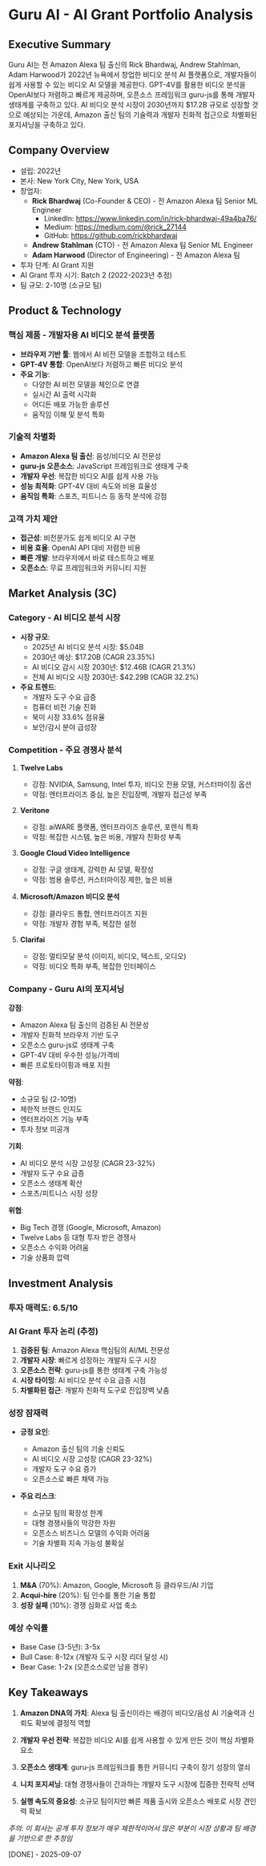 # Guru AI - AI Grant Portfolio Analysis

## Executive Summary
Guru AI는 전 Amazon Alexa 팀 출신의 Rick Bhardwaj, Andrew Stahlman, Adam Harwood가 2022년 뉴욕에서 창업한 비디오 분석 AI 플랫폼으로, 개발자들이 쉽게 사용할 수 있는 비디오 AI 모델을 제공한다. GPT-4V를 활용한 비디오 분석을 OpenAI보다 저렴하고 빠르게 제공하며, 오픈소스 프레임워크 guru-js를 통해 개발자 생태계를 구축하고 있다. AI 비디오 분석 시장이 2030년까지 $17.2B 규모로 성장할 것으로 예상되는 가운데, Amazon 출신 팀의 기술력과 개발자 친화적 접근으로 차별화된 포지셔닝을 구축하고 있다.

## Company Overview
- 설립: 2022년
- 본사: New York City, New York, USA
- 창업자: 
  - **Rick Bhardwaj** (Co-Founder & CEO) - 전 Amazon Alexa 팀 Senior ML Engineer
    - LinkedIn: https://www.linkedin.com/in/rick-bhardwaj-49a4ba76/
    - Medium: https://medium.com/@rick_27144
    - GitHub: https://github.com/rickbhardwaj
  - **Andrew Stahlman** (CTO) - 전 Amazon Alexa 팀 Senior ML Engineer
  - **Adam Harwood** (Director of Engineering) - 전 Amazon Alexa 팀
- 투자 단계: AI Grant 지원
- AI Grant 투자 시기: Batch 2 (2022-2023년 추정)
- 팀 규모: 2-10명 (소규모 팀)

## Product & Technology

### 핵심 제품 - 개발자용 AI 비디오 분석 플랫폼
- **브라우저 기반 툴**: 웹에서 AI 비전 모델을 조합하고 테스트
- **GPT-4V 통합**: OpenAI보다 저렴하고 빠른 비디오 분석
- **주요 기능**:
  - 다양한 AI 비전 모델을 체인으로 연결
  - 실시간 AI 출력 시각화
  - 어디든 배포 가능한 솔루션
  - 움직임 이해 및 분석 특화

### 기술적 차별화
- **Amazon Alexa 팀 출신**: 음성/비디오 AI 전문성
- **guru-js 오픈소스**: JavaScript 프레임워크로 생태계 구축
- **개발자 우선**: 복잡한 비디오 AI를 쉽게 사용 가능
- **성능 최적화**: GPT-4V 대비 속도와 비용 효율성
- **움직임 특화**: 스포츠, 피트니스 등 동작 분석에 강점

### 고객 가치 제안
- **접근성**: 비전문가도 쉽게 비디오 AI 구현
- **비용 효율**: OpenAI API 대비 저렴한 비용
- **빠른 개발**: 브라우저에서 바로 테스트하고 배포
- **오픈소스**: 무료 프레임워크와 커뮤니티 지원

## Market Analysis (3C)

### Category - AI 비디오 분석 시장
- **시장 규모**:
  - 2025년 AI 비디오 분석 시장: $5.04B
  - 2030년 예상: $17.20B (CAGR 23.35%)
  - AI 비디오 감시 시장 2030년: $12.46B (CAGR 21.3%)
  - 전체 AI 비디오 시장 2030년: $42.29B (CAGR 32.2%)
- **주요 트렌드**:
  - 개발자 도구 수요 급증
  - 컴퓨터 비전 기술 진화
  - 북미 시장 33.6% 점유율
  - 보안/감시 분야 급성장

### Competition - 주요 경쟁사 분석
1. **Twelve Labs**
   - 강점: NVIDIA, Samsung, Intel 투자, 비디오 전용 모델, 커스터마이징 옵션
   - 약점: 엔터프라이즈 중심, 높은 진입장벽, 개발자 접근성 부족

2. **Veritone**
   - 강점: aiWARE 플랫폼, 엔터프라이즈 솔루션, 포렌식 특화
   - 약점: 복잡한 시스템, 높은 비용, 개발자 친화성 부족

3. **Google Cloud Video Intelligence**
   - 강점: 구글 생태계, 강력한 AI 모델, 확장성
   - 약점: 범용 솔루션, 커스터마이징 제한, 높은 비용

4. **Microsoft/Amazon 비디오 분석**
   - 강점: 클라우드 통합, 엔터프라이즈 지원
   - 약점: 개발자 경험 부족, 복잡한 설정

5. **Clarifai**
   - 강점: 멀티모달 분석 (이미지, 비디오, 텍스트, 오디오)
   - 약점: 비디오 특화 부족, 복잡한 인터페이스

### Company - Guru AI의 포지셔닝
**강점**:
- Amazon Alexa 팀 출신의 검증된 AI 전문성
- 개발자 친화적 브라우저 기반 도구
- 오픈소스 guru-js로 생태계 구축
- GPT-4V 대비 우수한 성능/가격비
- 빠른 프로토타이핑과 배포 지원

**약점**:
- 소규모 팀 (2-10명)
- 제한적 브랜드 인지도
- 엔터프라이즈 기능 부족
- 투자 정보 미공개

**기회**:
- AI 비디오 분석 시장 고성장 (CAGR 23-32%)
- 개발자 도구 수요 급증
- 오픈소스 생태계 확산
- 스포츠/피트니스 시장 성장

**위협**:
- Big Tech 경쟁 (Google, Microsoft, Amazon)
- Twelve Labs 등 대형 투자 받은 경쟁사
- 오픈소스 수익화 어려움
- 기술 상품화 압력

## Investment Analysis

### 투자 매력도: 6.5/10

### AI Grant 투자 논리 (추정)
1. **검증된 팀**: Amazon Alexa 핵심팀의 AI/ML 전문성
2. **개발자 시장**: 빠르게 성장하는 개발자 도구 시장
3. **오픈소스 전략**: guru-js를 통한 생태계 구축 가능성
4. **시장 타이밍**: AI 비디오 분석 수요 급증 시점
5. **차별화된 접근**: 개발자 친화적 도구로 진입장벽 낮춤

### 성장 잠재력
- **긍정 요인**:
  - Amazon 출신 팀의 기술 신뢰도
  - AI 비디오 시장 고성장 (CAGR 23-32%)
  - 개발자 도구 수요 증가
  - 오픈소스로 빠른 채택 가능

- **주요 리스크**:
  - 소규모 팀의 확장성 한계
  - 대형 경쟁사들의 막강한 자원
  - 오픈소스 비즈니스 모델의 수익화 어려움
  - 기술 차별화 지속 가능성 불확실

### Exit 시나리오
1. **M&A** (70%): Amazon, Google, Microsoft 등 클라우드/AI 기업
2. **Acqui-hire** (20%): 팀 인수를 통한 기술 통합
3. **성장 실패** (10%): 경쟁 심화로 사업 축소

### 예상 수익률
- Base Case (3-5년): 3-5x
- Bull Case: 8-12x (개발자 도구 시장 리더 달성 시)
- Bear Case: 1-2x (오픈소스로만 남을 경우)

## Key Takeaways

1. **Amazon DNA의 가치**: Alexa 팀 출신이라는 배경이 비디오/음성 AI 기술력과 신뢰도 확보에 결정적 역할

2. **개발자 우선 전략**: 복잡한 비디오 AI를 쉽게 사용할 수 있게 만든 것이 핵심 차별화 요소

3. **오픈소스 생태계**: guru-js 프레임워크를 통한 커뮤니티 구축이 장기 성장의 열쇠

4. **니치 포지셔닝**: 대형 경쟁사들이 간과하는 개발자 도구 시장에 집중한 전략적 선택

5. **실행 속도의 중요성**: 소규모 팀이지만 빠른 제품 출시와 오픈소스 배포로 시장 견인력 확보

*주의: 이 회사는 공개 투자 정보가 매우 제한적이어서 많은 부분이 시장 상황과 팀 배경을 기반으로 한 추정임*

[DONE] - 2025-09-07